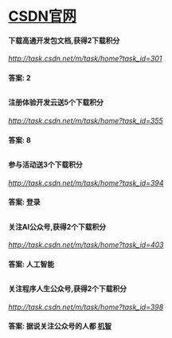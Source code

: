 # [CSDN官网](http://task.csdn.cn)

#### 下载高通开发包文档,获得2下载积分
*http://task.csdn.net/m/task/home?task_id=301*
#### 答案: 2
##
#### 注册体验开发云送5个下载积分
*http://task.csdn.net/m/task/home?task_id=355*
#### 答案: 8
##
#### 参与活动送3个下载积分
*http://task.csdn.net/m/task/home?task_id=394*
#### 答案: 登录
##
#### 关注AI公众号,获得2个下载积分
*http://task.csdn.net/m/task/home?task_id=403*
#### 答案: 人工智能
##
#### 关注程序人生公众号,获得2个下载积分
*http://task.csdn.net/m/task/home?task_id=398*
#### 答案: 据说关注公众号的人都 [机智](#)
